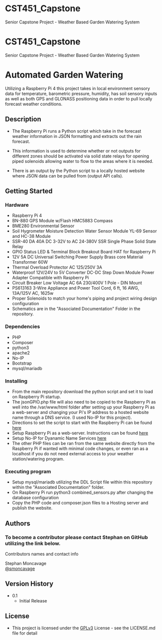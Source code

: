 # CST451_Capstone
Senior Capstone Project - Weather Based Garden Watering System

# CST451_Capstone
Senior Capstone Project - Weather Based Garden Watering System


# Automated Garden Watering

Utilizing a Raspberry Pi 4 this project takes in local environment sensory  data for temperature, barometric pressure, humidity, has soil sensory inputs as well as both GPS and GLONASS positioning data in order to pull locally forecast weather conditions.

## Description

* The Raspberry Pi runs a Python script which take in the forecast weather information in JSON formatting and extracts out the rain forecast. 

* This information is used to determine whether or not outputs for different zones should be activated via solid state relays for opening piped solenoids allowing water to flow to the areas where it is needed. 

* There is an output by the Python script to a locally hosted website where JSON data can be pulled from (output API calls).

## Getting Started

### Hardware

* Raspberry Pi 4
* BN-880 GPS Module w/Flash HMC5883 Compass
* BME280 Environmental Sensor
* Soil Hygrometer Moisture Detection Water Sensor Module YL-69 Sensor and HC-38 Module
* SSR-40 DA 40A DC 3-32V to AC 24-380V SSR Single Phase Solid State Relay
* GPIO Status LED & Terminal Block Breakout Board HAT for Raspberry Pi
* 12V 5A DC Universal Switching Power Supply Brass core Material Transformer 60W
* Thermal Overload Protector AC 125/250V 3A
* Waterproof 12V/24V to 5V Converter DC-DC Step Down Module Power Adapter Compatible with Raspberry Pi
* Circuit Breaker Low Voltage AC 6A 230/400V 1 Pole - DIN Mount
* PS613163 3-Wire Appliance and Power Tool Cord, 6 ft, 16 AWG, 13A/125V AC, 1625w
* Proper Solenoids to match your home's piping and project wiring design configuration
* Schematics are in the "Associated Documentation" Folder in the repository.

### Dependencies

* PHP 
* Composer
* python3
* apache2
* No-IP
* Bootstrap
* mysql/mariadb

### Installing

* From the main repository download the python script and set it to load on Raspberry Pi startup. 
* The jsonGPIO.php file will also need to be copied to the Raspberry Pi as well into the /var/www/html folder after setting up your Raspberry Pi as a web-server and changing your Pi's IP address to a hosted website name through a DNS service. (I used No-IP for this project).
* Directions to set the script to start with the Raspberry Pi can be found [here](https://raspberrypi-guide.github.io/programming/run-script-on-boot)
* Setup Raspberry Pi as a web-server. Instructions can be found [here](https://pimylifeup.com/raspberry-pi-web-server/)
* Setup No-IP for Dyanamic Name Services [here](https://raspberrytips.com/install-no-ip-raspberry-pi/) 
* The other PHP files can be ran from the same website directly from the Raspberry Pi if wanted with minimal code changes, or even ran as a localhost if you do not need external access to your weather station/watering program.

### Executing program

* Setup mysql/mariadb utilizing the DDL Script file within this repository within the "Associated Documentation" folder.
* On Raspberry Pi run python3 combined_sensors.py after changing the database configuration 
* Copy the PHP code and composer.json files to a Hosting server and publish the website.

## Authors

### To become a contributor please contact Stephan on GitHub utilizing the link below.

Contributors names and contact info

Stephan Moncavage  
[@smoncavage](https://github.com/smoncavage)

## Version History

* 0.1
    * Initial Release

## License

* This project is licensed under the [GPLv3](https://www.gnu.org/licenses/gpl-3.0.txt) License - see the LICENSE.md file for detail
